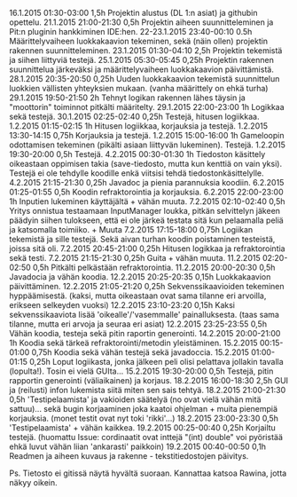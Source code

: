 16.1.2015	01:30-03:00	1,5h	Projektin alustus (DL 1:n asiat) ja githubin opettelu.
21.1.2015	21:00-21:30	0,5h	Projektin aiheen suunnitteleminen ja Pit:n pluginin hankkiminen IDE:hen.
22-23.1.2015	23:40-00:10	0.5h	Määrittelyvaiheen luokkakaavion tekeminen, sekä (näin ollen) projektin rakennen suunnitteleminen.
23.1.2015	01:30-04:10	2,5h	Projektin tekemistä ja siihen liittyviä testejä.
25.1.2015	05:30-05:45	0,25h	Projektin rakennen suunnittelua järkeväksi ja määrittelyvaiheen luokkakaavion päivittämistä.
28.1.2015	20:35-20:50	0,25h	Uuden luokkakaavion tekemistä suunnittelun luokkien vällisten yhteyksien mukaan. (vanha määrittely on ehkä turha)
29.1.2015	19:50-21:50	2h	Tehnyt logikan rakennen lähes täysin ja "moottorin" toiminnot pitkälti määritelty.
29.1.2015	22:00-23:00	1h	Logikkaa sekä testejä.
30.1.2015	02:25-02:40	0,25h	Testejä, hitusen logiikkaa.
1.2.2015	01:15-02:15	1h	Hitusen logiikkaa, korjauksia ja testejä.
1.2.2015	13:30-14:15	0,75h	Korjauksia ja testejä.
1.2.2015	15:00-16:00	1h	Gameloopin odottamisen tekeminen (pikälti asiaan liittyvän lukeminen). Testejä.
1.2.2015	19:30-20:00	0,5h	Testejä.
4.2.2015	00:30-01:30	1h	Tiedoston käsittely oikeastaan oppimisen takia (save-tiedosto, mutta kun kenttiä on vain yksi). Testejä ei ole tehdylle koodille enkä viitsisi tehdä tiedostonkäsittelylle.
4.2.2015	21:15-21:30	0,25h	Javadoc ja pienia parannuksia koodiin.
6.2.2015	01:25-01:55	0,5h	Koodin refraktorointia ja korjauksia.
6.2.2015	22:00-23:00	1h	Inputien lukeminen käyttäjältä + vähän muuta.
7.2.2015	02:10-02:40	0,5h	Yritys onnistua testaamaan InputManager loukka, pitkän selvittelyn jäkeen päädyin siihen tulokseen, että ei ole järkeä testata sitä kun pelaamalla peliä ja katsomalla toimiiko. + Muuta
7.2.2015	17:15-18:00	0,75h	Logiikan tekemistä ja sille testejä. Sekä aivan turhan koodin poistaminen testeistä, joissa sitä oli.
7.2.2015	20:45-21:00	0,25h	Hitusen logikkaa ja refraktorointia sekä testi.
7.2.2015	21:15-21:30	0,25h	Guita + vähän muuta.
11.2.2015	02:20-02:50	0,5h	Pitkälti pelkästään refraktorointia.
11.2.2015	20:00-20:30	0,5h	Javadocia ja vähän koodia.
12.2.2015	20:25-20:35	0,15h	Luokkakaavion päivittäminen.
12.2.2015	21:05-21:20	0,25h	Sekvenssikaavioiden tekeminen hyppäämisestä. (kaksi, mutta oikeastaan ovat sama tilanne eri arvoilla, erikseen selkeyden vuoksi)
12.2.2015	23:10-23:20	0,15h	Kaksi sekvenssikaaviota lisää 'oikealle'/'vasemmalle' painalluksesta. (taas sama tilanne, mutta eri arvoja ja seuraa eri asiat)
12.2.2015	23:25-23:55	0,5h	Vähän koodia, testeja sekä pitin raportin generointi.
14.2.2015	20:00-21:00	1h	Koodia sekä tärkeä refraktorointi/metodin yleistäminen.
15.2.2015	00:15-01:00	0,75h	Koodia sekä vähän testejä sekä javadoccia.
15.2.2015	01:00-01:15	0,25h	Loput logiikasta, jonka jälkeen peli olisi pelattava jollakin tavalla (lopulta!). Tosin ei vielä GUIta...
15.2.2015	19:30-20:00	0,5h	Testejä, pitin rapportin generointi (väliaikainen) ja korjaus.
18.2.2015	16:00-18:30	2,5h	GUI ja (reilusti) infon lukemista siitä miten sen sais tehtyä.
18.2.2015	21:00-21:30	0,5h	'Testipelaamista' ja vakioiden säätelyä (no ovat vielä vähän mitä sattuu)... sekä bugin korjaaminen joka kaatoi ohjelman + muita pienempiä korjauksia. (monet testit ovat nyt toki 'rikki'...)
18.2.2015	23:00-23:30	0,5h	'Testipelaamista' + vähän kaikkea.
19.2.2015	00:25-00:40	0,25h	Korjailtu testejä. (huomattu Issue: cordinaatit ovat inttejä "(int) double" voi pyöristää ehkä luvut vähän liian 'ankarasti' paikkoin)
19.2.2015	00:40-00:50	0,1h	Readmen ja aiheen kuvaus ja rakenne - tekstitiedostojen päivitys.

Ps. Tietosto ei gitissä näytä hyvältä suoraan.
Kannattaa katsoa Rawina, jotta näkyy oikein.